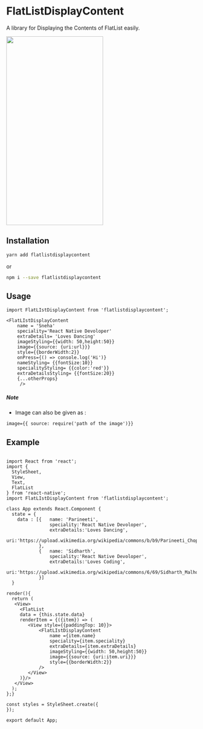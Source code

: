 # FlatListDisplayContent

A library for Displaying the Contents of FlatList easily.

<img src="http://drive.google.com/uc?export=view&id=1nRiAdDhD9PDOyA5GgGBfpIvvnVS65Pkd"  width="256" height="500">


## Installation

```bash
yarn add flatlistdisplaycontent
```

or

```bash
npm i --save flatlistdisplaycontent
```

<!-- ## Available Props

Property	|	Description |
:---------|:------------|
placeholder	|		The placeholder for the search bar.
style | Sets the style for searchBox.
placeHolderStyling |  Sets style for placeHolder.
placeholderTextColor |  Sets color of placeHolder.
onChangeText | Used to write search logic .
clearStyling |  Sets style for clear Button -->

  
## Usage

```
import FlatLIstDisplayContent from 'flatlistdisplaycontent';

<FlatLIstDisplayContent 
    name = 'Sneha'
    speciality='React Native Devoloper'
    extraDetails= 'Loves Dancing'
    imageStyling={{width: 50,height:50}}
    image={{source: {uri:url}}} 
    style={{borderWidth:2}}
    onPress={() => console.log('Hi')}
    nameStyling= {{fontSize:10}}
    specialityStyling= {{color:'red'}}
    extraDetailsStyling= {{fontSize:20}}
    {...otherProps}
     />
```
##### Note

- Image can also be given as :

```
image={{ source: require('path of the image')}}
```


## Example

```

import React from 'react';
import {
  StyleSheet,
  View,
  Text,
  FlatList
} from 'react-native';
import FlatLIstDisplayContent from 'flatlistdisplaycontent';

class App extends React.Component {
  state = {
    data : [{   name: 'Parineeti',
                speciality:'React Native Devoloper',
                extraDetails:'Loves Dancing',
                uri:'https://upload.wikimedia.org/wikipedia/commons/b/b9/Parineeti_Chopra_in_2016.jpg'
            },
            {   name: 'Sidharth',
                speciality:'React Native Devoloper',
                extraDetails:'Loves Coding',
                uri:'https://upload.wikimedia.org/wikipedia/commons/6/69/Sidharth_Malhotra_2016.jpg'
            }]
  }

render(){
  return (
   <View>
     <FlatList 
     data = {this.state.data}
     renderItem = {({item}) => (
        <View style={{paddingTop: 10}}>
            <FlatLIstDisplayContent 
                name ={item.name} 
                speciality={item.speciality}
                extraDetails={item.extraDetails} 
                imageStyling={{width: 50,height:50}}
                image={{source: {uri:item.uri}}} 
                style={{borderWidth:2}}
            />
        </View>
     )}/>
   </View>
  );
};}

const styles = StyleSheet.create({
});

export default App;

```
